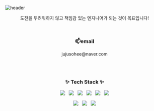 ![header](https://capsule-render.vercel.app/api?type=waving&height=250&text=Welcome!&fontAlign=70&fontAlignY=40&color=auto&desc=Sohee's%20GitHub%20Profile%20&descAlignY=58&descAlign=77)

<div align="center">
  <p>도전을 두려워하지 않고 책임감 있는 엔지니어가 되는 것이 목표입니다!<p><br>
  
  
  <h3>📫email</h3>
<p>jujusohee@naver.com</p><br><br>

<h3>✨ Tech Stack ✨</h3>
  <p>
  <img src="https://img.shields.io/badge/HTML-E34F26?style=flat&logo=html5&logoColor=white"/>&nbsp;&nbsp;
  <img src="https://img.shields.io/badge/C-1572B6?style=flat&logo=C&logoColor=white"/>&nbsp;&nbsp;
  <img src="https://img.shields.io/badge/Python-3776AB?style=flat&logo=Python&logoColor=white"/>&nbsp;&nbsp;
  <img src="https://img.shields.io/badge/JAVA-007396?style=flat&logo=Java&logoColor=white"/>&nbsp;&nbsp;
  <img src="https://img.shields.io/badge/React-61DAFB?style=flat&logo=React&logoColor=white"/>&nbsp;&nbsp;
  <img src="https://img.shields.io/badge/JavaScript-F7DF1E?style=flat&logo=JavaScript&logoColor=white"/>
  </p>

  <p>
  <img src="https://img.shields.io/badge/SPRING-6DB33F?style=flat&logo=SPRING&logoColor=white"/>&nbsp;&nbsp;
  <img src="https://img.shields.io/badge/MySQL-4479A1?style=flat&logo=MySQL&logoColor=white"/>&nbsp;&nbsp;
  <img src="https://img.shields.io/badge/Linux-FCC624?style=flat&logo=Linux&logoColor=white"/>
  </p>

<!--

<h3>✨ Project ✨</h3>
<p>[hanium - Just Cart Out!](https://knormal-21-hf404.github.io/)</p>
</div>
**thgml00/thgml00** is a ✨ _special_ ✨ repository because its `README.md` (this file) appears on your GitHub profile.

Here are some ideas to get you started:

- 🔭 I’m currently working on ...
- 🌱 I’m currently learning ...
- 👯 I’m looking to collaborate on ...
- 🤔 I’m looking for help with ...
- 💬 Ask me about ...
- 📫 How to reach me: ...
- 😄 Pronouns: ...
- ⚡ Fun fact: ...
-->
